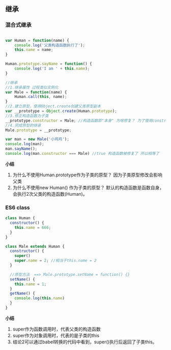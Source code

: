 ## 继承

### 混合式继承
```js

var Human = function(name) {
    console.log('父类构造函数执行了');
    this.name = name;
}

Human.prototype.sayName = function() {
    console.log('I am ' + this.name);
}

//继承
//1.继承属性 过程类似实例化
var Male = function(name) {
    Human.call(this, name);
}
//2.建立原型，使用Object.create创建父类原型副本
var __prototype = Object.create(Human.prototype); 
//3.修正构造函数为子类
__prototype.constructor = Male; //构造函数即"本身" 为啥修复？ 为了使用constructor属性来测试对象的类型
//4.完成原型的继承
Male.prototype = __prototype;

var man = new Male('小鸡鸡');
console.log(man);
man.sayName();
console.log(man.constructor === Male) //true 构造函数被修复了 所以相等了

```

**小结**

1. 为什么不使用Human.prototype作为子类的原型？ 因为子类原型修改会影响父类
2. 为什么不使用new Human() 作为子类的原型？ 默认的构造函数是函数自身，会执行2次父类的构造函数(Human)。


### ES6 class
```js
class Human {
  constructor() {
    this.name = 666;
  }
}

class Male extends Human {
  constructor() {
    super()
    super.name = 2; //相当于this.name = 2
  }

  //原型方法  ==> Male.prototype.setName = function() {}
  setName() {
    this.name = 1;
  }
  getName() {
    console.log(this.name)
  }
}

```

**小结**

1. super作为函数调用时，代表父类的构造函数
2. super作为对象调用时，代表的是子类的this
3. 结论2可以通过babel转换的代码中看到，super()执行后返回了子类this。